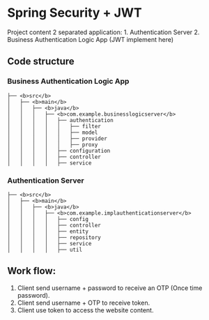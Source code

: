# Spring Security + JWT

Project content 2 separated application:
    1. Authentication Server
    2. Business Authentication Logic App (JWT implement here)

## Code structure
### Business Authentication Logic App
```
├── <b>src</b>
│   ├── <b>main</b>
│   │   ├── <b>java</b>
│   │   │   ├── <b>com.example.businesslogicserver</b>
│   │   │   │   ├── authentication
│   │   │   │   │   ├── filter
│   │   │   │   │   ├── model
│   │   │   │   │   ├── provider
│   │   │   │   │   ├── proxy
│   │   │   │   ├── configuration
│   │   │   │   ├── controller
│   │   │   │   ├── service
```

### Authentication Server
```
├── <b>src</b>
│   ├── <b>main</b>
│   │   ├── <b>java</b>
│   │   │   ├── <b>com.example.implauthenticationserver</b>
│   │   │   │   ├── config
│   │   │   │   ├── controller
│   │   │   │   ├── entity
│   │   │   │   ├── repository
│   │   │   │   ├── service
│   │   │   │   ├── util
```

## Work flow:

1. Client send username + password to receive an OTP (Once time password).
2. Client send username + OTP to receive token.
3. Client use token to access the website content.




